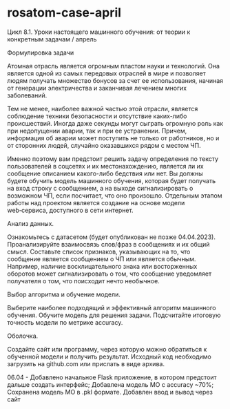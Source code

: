# rosatom-case-april
Цикл 8.1. Уроки настоящего машинного обучения: от теории к конкретным задачам / апрель

Формулировка задачи

Атомная отрасль является огромным пластом науки и технологий. Она является одной из самых передовых отраслей в мире и позволяет людям получать множество бонусов за счет ее использования, начиная от генерации электричества и заканчивая лечением многих заболеваний.

Тем не менее, наиболее важной частью этой отрасли, является соблюдение техники безопасности и отсутствие каких-либо происшествий. Иногда даже секунды могут сыграть огромную роль как при недопущении аварии, так и при ее устранении. Причем, информация об аварии может поступить не только от работников, но и от сторонних людей, случайно оказавшихся рядом с местом ЧП.

Именно поэтому вам предстоит решить задачу определения по тексту пользователей в соцсетях и их местонахождению, является ли их сообщение описанием какого-либо бедствия или нет. Вы должны будете обучить модель машинного обучения, которая будет получать на вход строку с сообщением, а на выходе сигнализировать о возможном ЧП, если посчитает, что оно произошло. Отдельным этапом работы над проектом является создание на основе модели web‑сервиса, доступного в сети интернет.

Анализ данных.

Ознакомьтесь с датасетом (будет опубликован не позже 04.04.2023).
Проанализируйте взаимосвязь слов/фраз в сообщениях и их общий смысл.
Составьте список признаков, указывающих на то, что сообщение является сообщением о ЧП или является обычным. Например, наличие восклицательного знака или восторженных оборотов может сигнализировать о том, что сообщение уведомляет получателя о том, что поисходит нечто необычное. 

Выбор алгоритма и обучение модели.

Выберите наиболее подходящий и эффективный алгоритм машинного обучения.
Обучите модель для решения задачи.
Подсчитайте итоговую точность модели по метрике accuracy. 

Оболочка.

Создайте сайт или программу, через которую можно обратиться к обученной модели и получить результат. Исходный код необходимо загрузить на github.com или прислать в виде архива.



06.04 - Добавлено начальное Flask приложение, в котором предстоит дальше создать интерфейс; Добавлена модель МО с accuracy ~70%; Сохранена модель МО в .pkl формате. Добавлен ввод и вывод через сайт
